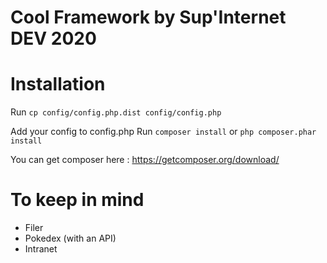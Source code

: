 # Cool Framework by Sup'Internet DEV 2020

Installation
============

Run
```cp config/config.php.dist config/config.php```

Add your config to config.php
Run
```composer install```
or
```php composer.phar install```

You can get composer here : <https://getcomposer.org/download/>

To keep in mind
===============

- Filer
- Pokedex (with an API)
- Intranet

